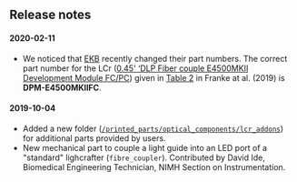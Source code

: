 ## Release notes

#### 2020-02-11
- We noticed that [EKB](https://www.ekbtechnologies.com/) recently changed their part numbers. The correct part number for the LCr ([0.45' ‘DLP Fiber couple E4500MKII Development Module FC/PC](https://www.ekbtechnologies.com/e-store/dlp-lightcrafter-e4500-mkii-fiber-couple?c=5cb86ca038d9a)) given in [Table 2](https://elifesciences.org/articles/48779#table2) in Franke at al. (2019) is **DPM-E4500MKIIFC**.

#### 2019-10-04
- Added a new folder ([`/printed_parts/optical_components/lcr_addons`](https://github.com/eulerlab/open-visual-stimulator/tree/master/printed_parts/optical_components/lcr_addons)) for additional parts provided by users.
- New mechanical part to couple a light guide into an LED port of a "standard" lighcrafter (`fibre_coupler`). Contributed by David Ide, Biomedical Engineering Technician, NIMH Section on Instrumentation. 

